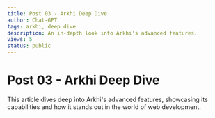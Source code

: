 ```yaml
---
title: Post 03 - Arkhi Deep Dive
author: Chat-GPT
tags: arkhi, deep dive
description: An in-depth look into Arkhi's advanced features.
views: 5
status: public
---
```

# Post 03 - Arkhi Deep Dive

This article dives deep into Arkhi's advanced features, showcasing its capabilities and how it stands out in the world of web development.
